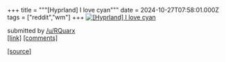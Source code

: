 +++
title = """[Hyprland] I love cyan"""
date = 2024-10-27T07:58:01.000Z
tags = ["reddit","wm"]
+++
[![[Hyprland] I love cyan](https://a.thumbs.redditmedia.com/q_aLUOmYya_23nKKLfiQuCRIFzcG30_eg64UsxtZb10.jpg "[Hyprland] I love cyan")](https://www.reddit.com/r/unixporn/comments/1gd5zg8/hyprland_i_love_cyan/)

submitted by [/u/RQuarx](https://www.reddit.com/user/RQuarx)  
[\[link\]](https://www.reddit.com/gallery/1gd5zg8) [\[comments\]](https://www.reddit.com/r/unixporn/comments/1gd5zg8/hyprland_i_love_cyan/)

[[source]](https://www.reddit.com/r/unixporn/comments/1gd5zg8/hyprland_i_love_cyan/)
